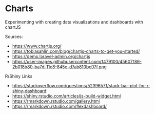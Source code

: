 # Charts
Experimenting with creating data visualizations and dashboards with chartJS 

Sources:

- https://www.chartjs.org/
- https://tobiasahlin.com/blog/chartjs-charts-to-get-you-started/
- https://demo.laravel-admin.org/chartjs
- https://user-images.githubusercontent.com/1479100/45607189-2b018b80-ba7d-11e8-845e-d7ab810bc07f.png


R/Shiny Links
- https://stackoverflow.com/questions/52396571/stack-bar-plot-for-r-shiny-dashboard
- https://shiny.rstudio.com/articles/js-build-widget.html
- https://rmarkdown.rstudio.com/gallery.html
- https://rmarkdown.rstudio.com/flexdashboard/
